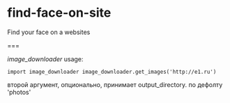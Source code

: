 # find-face-on-site
Find your face on a websites

===

*image_downloader*
usage:

`import image_downloader
image_downloader.get_images('http://e1.ru')`

второй аргумент, опционально, принимает output_directory. по дефолту 'photos'